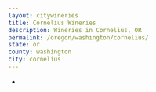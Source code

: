```yaml
---
layout: citywineries
title: Cornelius Wineries
description: Wineries in Cornelius, OR
permalink: /oregon/washington/cornelius/
state: or
county: washington
city: cornelius
---
```

-
